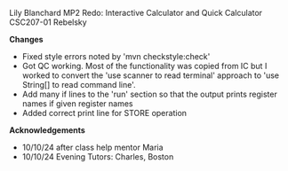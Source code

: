 Lily Blanchard
MP2 Redo: Interactive Calculator and Quick Calculator
CSC207-01 Rebelsky

**Changes**
* Fixed style errors noted by 'mvn checkstyle:check'
* Got QC working. Most of the functionality was copied from IC
    but I worked to convert the 'use scanner to read terminal' 
    approach to 'use String[] to read command line'.
* Add many if lines to the 'run' section so that the output
    prints register names if given register names
* Added correct print line for STORE operation

**Acknowledgements**
* 10/10/24 after class help mentor Maria
* 10/10/24 Evening Tutors: Charles, Boston
